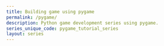 ```yaml
---
title: Building game using pygame
permalink: /pygame/
description: Python game development series using pygame.
series_unique_code: pygame_tutorial_series
layout: series
---
```

